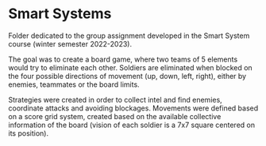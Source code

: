 # Smart Systems

Folder dedicated to the group assignment developed in the Smart System course (winter semester 2022-2023).

The goal was to create a board game, where two teams of 5 elements would try to eliminate each other. Soldiers are eliminated when blocked on the four possible directions of movement (up, down, left, right), either by enemies, teammates or the board limits.

Strategies were created in order to collect intel and find enemies, coordinate attacks and avoiding blockages. Movements were defined based on a score grid system, created based on the available collective information of the board (vision of each soldier is a 7x7 square centered on its position).
